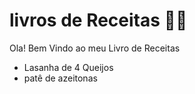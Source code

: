 # livros de Receitas :man_cook:

Ola! Bem Vindo ao meu Livro de Receitas

- Lasanha de 4 Queijos
- patê de azeitonas  

